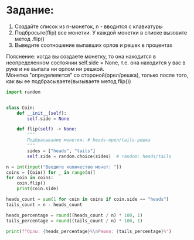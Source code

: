 # Задание:
1. Создайте список из n-монеток, n - вводится с клавиатуры
2. Подбросьте(flip) все монетки. У каждой монетки в списке вызовите метод .flip()
3. Выведите соотношение выпавших орлов и решек в процентах

Пояснение: когда вы создаете монетку, то она находится в неопределенном состоянии self.side = None, т.е.
она находится у вас в руке и не выпала ни орлом ни решкой. \
Монетка "определеяется" со стороной(орел/решка), только после того, как вы ее подбрасываете(вызываете метод flip())

```python
import random


class Coin:
    def __init__(self):
        self.side = None

    def flip(self) -> None:
        """
        Подбрасывание монетки. # heads-орел/tails-решка
        """
        sides = ["heads", "tails"]
        self.side = random.choice(sides)  # random: heads/tails

n = int(input("Введите количество монет: "))
coins = [Coin() for _ in range(n)]
for coin in coins:
    coin.flip()
    print(coin.side)

heads_count = sum(1 for coin in coins if coin.side == "heads")
tails_count = n - heads_count

heads_percentage = round((heads_count / n) * 100, 1)
tails_percentage = round((tails_count / n) * 100, 1)

print(f"Орлы: {heads_percentage}%\nРешки: {tails_percentage}%")
```
